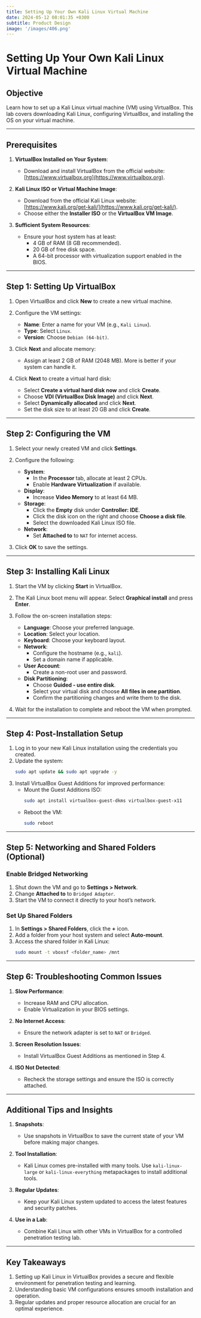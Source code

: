 ```yaml
---
title: Setting Up Your Own Kali Linux Virtual Machine
date: 2024-05-12 08:01:35 +0300
subtitle: Product Design
image: '/images/406.png'
---
```

# Setting Up Your Own Kali Linux Virtual Machine

## **Objective**
Learn how to set up a Kali Linux virtual machine (VM) using VirtualBox. This lab covers downloading Kali Linux, configuring VirtualBox, and installing the OS on your virtual machine.

---

## **Prerequisites**
1. **VirtualBox Installed on Your System**:
   - Download and install VirtualBox from the official website: [https://www.virtualbox.org](https://www.virtualbox.org).

2. **Kali Linux ISO or Virtual Machine Image**:
   - Download from the official Kali Linux website: [https://www.kali.org/get-kali/](https://www.kali.org/get-kali/).
   - Choose either the **Installer ISO** or the **VirtualBox VM Image**.

3. **Sufficient System Resources**:
   - Ensure your host system has at least:
     - 4 GB of RAM (8 GB recommended).
     - 20 GB of free disk space.
     - A 64-bit processor with virtualization support enabled in the BIOS.

---

## **Step 1: Setting Up VirtualBox**
1. Open VirtualBox and click **New** to create a new virtual machine.
2. Configure the VM settings:
   - **Name**: Enter a name for your VM (e.g., `Kali Linux`).
   - **Type**: Select `Linux`.
   - **Version**: Choose `Debian (64-bit)`.

3. Click **Next** and allocate memory:
   - Assign at least 2 GB of RAM (2048 MB). More is better if your system can handle it.

4. Click **Next** to create a virtual hard disk:
   - Select **Create a virtual hard disk now** and click **Create**.
   - Choose **VDI (VirtualBox Disk Image)** and click **Next**.
   - Select **Dynamically allocated** and click **Next**.
   - Set the disk size to at least 20 GB and click **Create**.

---

## **Step 2: Configuring the VM**
1. Select your newly created VM and click **Settings**.
2. Configure the following:
   - **System**:
     - In the **Processor** tab, allocate at least 2 CPUs.
     - Enable **Hardware Virtualization** if available.
   - **Display**:
     - Increase **Video Memory** to at least 64 MB.
   - **Storage**:
     - Click the **Empty** disk under **Controller: IDE**.
     - Click the disk icon on the right and choose **Choose a disk file**.
     - Select the downloaded Kali Linux ISO file.
   - **Network**:
     - Set **Attached to** to `NAT` for internet access.

3. Click **OK** to save the settings.

---

## **Step 3: Installing Kali Linux**
1. Start the VM by clicking **Start** in VirtualBox.
2. The Kali Linux boot menu will appear. Select **Graphical install** and press **Enter**.
3. Follow the on-screen installation steps:
   - **Language**: Choose your preferred language.
   - **Location**: Select your location.
   - **Keyboard**: Choose your keyboard layout.
   - **Network**:
     - Configure the hostname (e.g., `kali`).
     - Set a domain name if applicable.
   - **User Account**:
     - Create a non-root user and password.
   - **Disk Partitioning**:
     - Choose **Guided - use entire disk**.
     - Select your virtual disk and choose **All files in one partition**.
     - Confirm the partitioning changes and write them to the disk.

4. Wait for the installation to complete and reboot the VM when prompted.

---

## **Step 4: Post-Installation Setup**
1. Log in to your new Kali Linux installation using the credentials you created.
2. Update the system:
   ```bash
   sudo apt update && sudo apt upgrade -y
   ```
3. Install VirtualBox Guest Additions for improved performance:
   - Mount the Guest Additions ISO:
     ```bash
     sudo apt install virtualbox-guest-dkms virtualbox-guest-x11
     ```
   - Reboot the VM:
     ```bash
     sudo reboot
     ```

---

## **Step 5: Networking and Shared Folders (Optional)**
### **Enable Bridged Networking**
1. Shut down the VM and go to **Settings > Network**.
2. Change **Attached to** to `Bridged Adapter`.
3. Start the VM to connect it directly to your host’s network.

### **Set Up Shared Folders**
1. In **Settings > Shared Folders**, click the **+** icon.
2. Add a folder from your host system and select **Auto-mount**.
3. Access the shared folder in Kali Linux:
   ```bash
   sudo mount -t vboxsf <folder_name> /mnt
   ```

---

## **Step 6: Troubleshooting Common Issues**
1. **Slow Performance**:
   - Increase RAM and CPU allocation.
   - Enable Virtualization in your BIOS settings.

2. **No Internet Access**:
   - Ensure the network adapter is set to `NAT` or `Bridged`.

3. **Screen Resolution Issues**:
   - Install VirtualBox Guest Additions as mentioned in Step 4.

4. **ISO Not Detected**:
   - Recheck the storage settings and ensure the ISO is correctly attached.

---

## **Additional Tips and Insights**
1. **Snapshots**:
   - Use snapshots in VirtualBox to save the current state of your VM before making major changes.

2. **Tool Installation**:
   - Kali Linux comes pre-installed with many tools. Use `kali-linux-large` or `kali-linux-everything` metapackages to install additional tools.

3. **Regular Updates**:
   - Keep your Kali Linux system updated to access the latest features and security patches.

4. **Use in a Lab**:
   - Combine Kali Linux with other VMs in VirtualBox for a controlled penetration testing lab.

---

## **Key Takeaways**
1. Setting up Kali Linux in VirtualBox provides a secure and flexible environment for penetration testing and learning.
2. Understanding basic VM configurations ensures smooth installation and operation.
3. Regular updates and proper resource allocation are crucial for an optimal experience.
